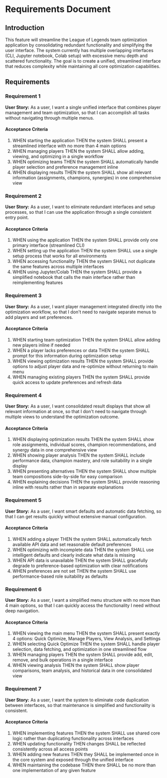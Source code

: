 # Requirements Document

## Introduction

This feature will streamline the League of Legends team optimization application by consolidating redundant functionality and simplifying the user interface. The system currently has multiple overlapping interfaces (CLI, Jupyter notebook, Colab setup) with excessive menu depth and scattered functionality. The goal is to create a unified, streamlined interface that reduces complexity while maintaining all core optimization capabilities.

## Requirements

### Requirement 1

**User Story:** As a user, I want a single unified interface that combines player management and team optimization, so that I can accomplish all tasks without navigating through multiple menus.

#### Acceptance Criteria

1. WHEN starting the application THEN the system SHALL present a streamlined interface with no more than 4 main options
2. WHEN managing players THEN the system SHALL allow adding, viewing, and optimizing in a single workflow
3. WHEN optimizing teams THEN the system SHALL automatically handle player selection and preference management inline
4. WHEN displaying results THEN the system SHALL show all relevant information (assignments, champions, synergies) in one comprehensive view

### Requirement 2

**User Story:** As a user, I want to eliminate redundant interfaces and setup processes, so that I can use the application through a single consistent entry point.

#### Acceptance Criteria

1. WHEN using the application THEN the system SHALL provide only one primary interface (streamlined CLI)
2. WHEN setting up the application THEN the system SHALL use a single setup process that works for all environments
3. WHEN accessing functionality THEN the system SHALL not duplicate the same features across multiple interfaces
4. WHEN using Jupyter/Colab THEN the system SHALL provide a simplified notebook that calls the main interface rather than reimplementing features

### Requirement 3

**User Story:** As a user, I want player management integrated directly into the optimization workflow, so that I don't need to navigate separate menus to add players and set preferences.

#### Acceptance Criteria

1. WHEN starting team optimization THEN the system SHALL allow adding new players inline if needed
2. WHEN a player lacks preferences or data THEN the system SHALL prompt for this information during optimization setup
3. WHEN viewing optimization results THEN the system SHALL provide options to adjust player data and re-optimize without returning to main menu
4. WHEN managing existing players THEN the system SHALL provide quick access to update preferences and refresh data

### Requirement 4

**User Story:** As a user, I want consolidated result displays that show all relevant information at once, so that I don't need to navigate through multiple views to understand the optimization outcome.

#### Acceptance Criteria

1. WHEN displaying optimization results THEN the system SHALL show role assignments, individual scores, champion recommendations, and synergy data in one comprehensive view
2. WHEN showing player analysis THEN the system SHALL include performance data, champion mastery, and role suitability in a single display
3. WHEN presenting alternatives THEN the system SHALL show multiple team compositions side-by-side for easy comparison
4. WHEN explaining decisions THEN the system SHALL provide reasoning inline with results rather than in separate explanations

### Requirement 5

**User Story:** As a user, I want smart defaults and automatic data fetching, so that I can get results quickly without extensive manual configuration.

#### Acceptance Criteria

1. WHEN adding a player THEN the system SHALL automatically fetch available API data and set reasonable default preferences
2. WHEN optimizing with incomplete data THEN the system SHALL use intelligent defaults and clearly indicate what data is missing
3. WHEN API data is unavailable THEN the system SHALL gracefully degrade to preference-based optimization with clear notifications
4. WHEN preferences are not set THEN the system SHALL use performance-based role suitability as defaults

### Requirement 6

**User Story:** As a user, I want a simplified menu structure with no more than 4 main options, so that I can quickly access the functionality I need without deep navigation.

#### Acceptance Criteria

1. WHEN viewing the main menu THEN the system SHALL present exactly 4 options: Quick Optimize, Manage Players, View Analysis, and Settings
2. WHEN selecting Quick Optimize THEN the system SHALL handle player selection, data fetching, and optimization in one streamlined flow
3. WHEN managing players THEN the system SHALL provide add, edit, remove, and bulk operations in a single interface
4. WHEN viewing analysis THEN the system SHALL show player comparisons, team analysis, and historical data in one consolidated view

### Requirement 7

**User Story:** As a user, I want the system to eliminate code duplication between interfaces, so that maintenance is simplified and functionality is consistent.

#### Acceptance Criteria

1. WHEN implementing features THEN the system SHALL use shared core logic rather than duplicating functionality across interfaces
2. WHEN updating functionality THEN changes SHALL be reflected consistently across all access points
3. WHEN adding new features THEN they SHALL be implemented once in the core system and exposed through the unified interface
4. WHEN maintaining the codebase THEN there SHALL be no more than one implementation of any given feature